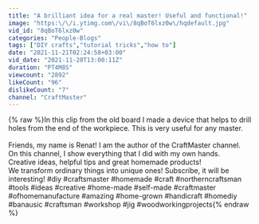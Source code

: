 ```yaml
---
title: "A brilliant idea for a real master! Useful and functional!"
image: "https:\/\/i.ytimg.com\/vi\/8qBoT6lxz0w\/hqdefault.jpg"
vid_id: "8qBoT6lxz0w"
categories: "People-Blogs"
tags: ["DIY crafts","tutorial tricks","how to"]
date: "2021-11-21T02:24:58+03:00"
vid_date: "2021-11-20T13:00:11Z"
duration: "PT4M8S"
viewcount: "2892"
likeCount: "96"
dislikeCount: "7"
channel: "CraftMaster"
---
```

{% raw %}In this clip from the old board I made a device that helps to drill holes from the end of the workpiece. This is very useful for any master.<br /><br />Friends, my name is Renat! I am the author of the CraftMaster channel.<br />On this channel, I show everything that I did with my own hands.<br />Creative ideas, helpful tips and great homemade products!<br />We transform ordinary things into unique ones! Subscribe, it will be interesting! #diy #craftsmaster #homemade #craft #northerncraftsman #tools #ideas #creative #home-made #self-made #craftmaster #ofhomemanufacture #amazing #home-grown #handicraft #homediy #banausic #craftsman #workshop #jig #woodworkingprojects{% endraw %}
